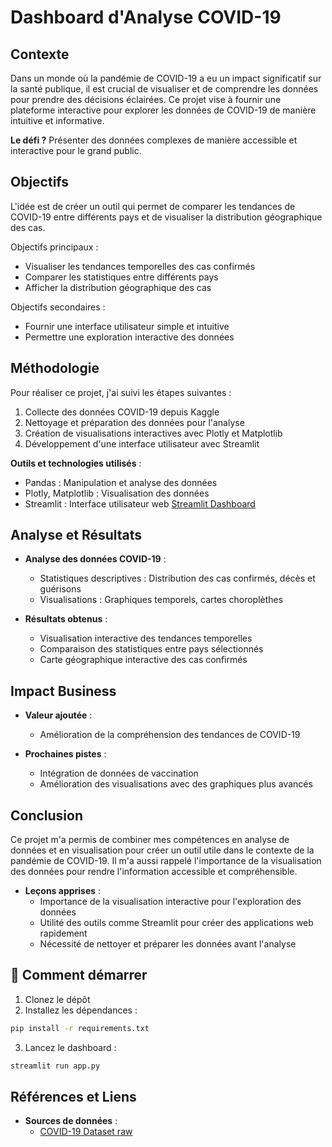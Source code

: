 # Dashboard d'Analyse COVID-19

## Contexte

Dans un monde où la pandémie de COVID-19 a eu un impact significatif sur la santé publique, il est crucial de visualiser et de comprendre les données pour prendre des décisions éclairées. Ce projet vise à fournir une plateforme interactive pour explorer les données de COVID-19 de manière intuitive et informative.

**Le défi ?** Présenter des données complexes de manière accessible et interactive pour le grand public.

## Objectifs

L'idée est de créer un outil qui permet de comparer les tendances de COVID-19 entre différents pays et de visualiser la distribution géographique des cas.

Objectifs principaux :
- Visualiser les tendances temporelles des cas confirmés
- Comparer les statistiques entre différents pays
- Afficher la distribution géographique des cas

Objectifs secondaires :
- Fournir une interface utilisateur simple et intuitive
- Permettre une exploration interactive des données

## Méthodologie

Pour réaliser ce projet, j'ai suivi les étapes suivantes :
1. Collecte des données COVID-19 depuis Kaggle
2. Nettoyage et préparation des données pour l'analyse
3. Création de visualisations interactives avec Plotly et Matplotlib
4. Développement d'une interface utilisateur avec Streamlit

**Outils et technologies utilisés** :
- Pandas : Manipulation et analyse des données
- Plotly, Matplotlib : Visualisation des données
- Streamlit : Interface utilisateur web [Streamlit Dashboard](https://hzrhzpkmdekqmy32ygbi4v.streamlit.app/)


## Analyse et Résultats

- **Analyse des données COVID-19** :
  - Statistiques descriptives : Distribution des cas confirmés, décès et guérisons
  - Visualisations : Graphiques temporels, cartes choroplèthes

- **Résultats obtenus** :
  - Visualisation interactive des tendances temporelles
  - Comparaison des statistiques entre pays sélectionnés
  - Carte géographique interactive des cas confirmés

## Impact Business

- **Valeur ajoutée** :
  - Amélioration de la compréhension des tendances de COVID-19

- **Prochaines pistes** :
  - Intégration de données de vaccination
  - Amélioration des visualisations avec des graphiques plus avancés

## Conclusion

Ce projet m'a permis de combiner mes compétences en analyse de données et en visualisation pour créer un outil utile dans le contexte de la pandémie de COVID-19. Il m'a aussi rappelé l'importance de la visualisation des données pour rendre l'information accessible et compréhensible.

- **Leçons apprises** :
  - Importance de la visualisation interactive pour l'exploration des données
  - Utilité des outils comme Streamlit pour créer des applications web rapidement
  - Nécessité de nettoyer et préparer les données avant l'analyse

## 🚀 Comment démarrer

1. Clonez le dépôt
2. Installez les dépendances :
```bash
pip install -r requirements.txt
```
3. Lancez le dashboard :
```bash
streamlit run app.py
```

## Références et Liens

- **Sources de données** :
  - [COVID-19 Dataset raw]("https://raw.githubusercontent.com/CSSEGISandData/COVID-19/master/csse_covid_19_data/csse_covid_19_time_series/time_series_covid19_confirmed_global.csv")